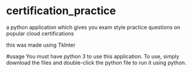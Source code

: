 # certification_practice
a python application which gives you exam style practice questions on popular cloud certifications

this was made using TkInter

#usage
You must have python 3 to use this application.
To use, simply download the files and double-click the python file to run it using python.
